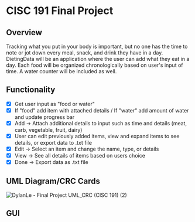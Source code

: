 # CISC 191 Final Project

## Overview

Tracking what you put in your body is important, but no one has the time to note or jot down every meal, snack, and drink they have in a day. DietingData will be an application where the user can add what they eat in a day. Each food will be organized chronologically based on user's input of time. A water counter will be included as well.

## Functionality

- [x] Get user input as "food or water"
- [x] If "food" add item with attached details / If "water" add amount of water and update progress bar
- [x] Add  -> Attach additional details to input such as time and details (meat, carb, vegetable, fruit, dairy)
- [x] User can edit previously added items, view and expand items to see details, or export data to .txt file
- [x] Edit -> Select an item and change the name, type, or details
- [x] View -> See all details of items based on users choice
- [x] Done -> Export data as .txt file

## UML Diagram/CRC Cards

![DylanLe - Final Project UML_CRC (CISC 191) (2)](https://github.com/dylankle/Dieting-Data/assets/68560708/3cb3f12f-1338-4d46-8c85-e177a48a8a4f)

## GUI

